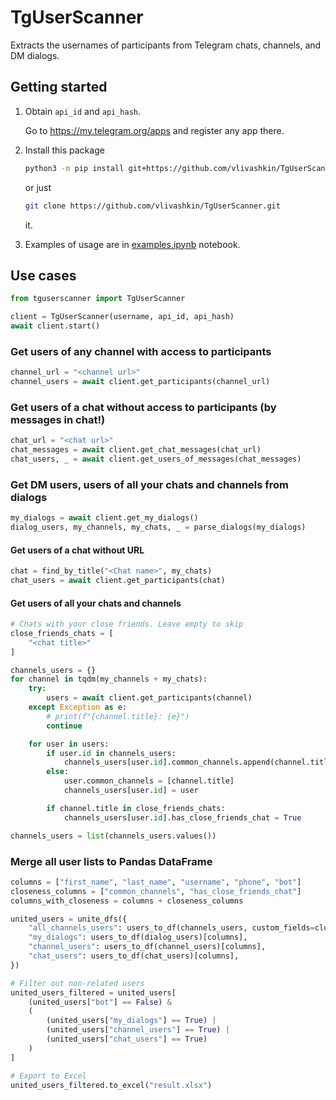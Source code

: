 # TgUserScanner

Extracts the usernames of participants from Telegram chats, channels, and DM dialogs.

## Getting started
1. Obtain `api_id` and `api_hash`.

    Go to https://my.telegram.org/apps and register any app there.

2. Install this package
    ```bash
    python3 -m pip install git+https://github.com/vlivashkin/TgUserScanner.git
    ```
    or just
    ```bash
    git clone https://github.com/vlivashkin/TgUserScanner.git
    ```
    it.

3. Examples of usage are in [examples.ipynb](examples.ipynb) notebook.

## Use cases

```python
from tguserscanner import TgUserScanner

client = TgUserScanner(username, api_id, api_hash)
await client.start()
```

### Get users of any channel with access to participants

```python
channel_url = "<channel url>"
channel_users = await client.get_participants(channel_url)
```

### Get users of a chat without access to participants (by messages in chat!)

```python
chat_url = "<chat url>"
chat_messages = await client.get_chat_messages(chat_url)
chat_users, _ = await client.get_users_of_messages(chat_messages)
```

### Get DM users, users of all your chats and channels from dialogs


```python
my_dialogs = await client.get_my_dialogs()
dialog_users, my_channels, my_chats, _ = parse_dialogs(my_dialogs)
```

#### Get users of a chat without URL

```python
chat = find_by_title("<Chat name>", my_chats)
chat_users = await client.get_participants(chat)
```

#### Get users of all your chats and channels

```python
# Chats with your close friends. Leave empty to skip
close_friends_chats = [
    "<chat title>"
]

channels_users = {}
for channel in tqdm(my_channels + my_chats):
    try:
        users = await client.get_participants(channel)
    except Exception as e:
        # print(f"{channel.title}: {e}")
        continue

    for user in users:
        if user.id in channels_users:
            channels_users[user.id].common_channels.append(channel.title)
        else:
            user.common_channels = [channel.title]
            channels_users[user.id] = user

        if channel.title in close_friends_chats:
            channels_users[user.id].has_close_friends_chat = True

channels_users = list(channels_users.values())
```

### Merge all user lists to Pandas DataFrame

```python
columns = ["first_name", "last_name", "username", "phone", "bot"]
closeness_columns = ["common_channels", "has_close_friends_chat"]
columns_with_closeness = columns + closeness_columns

united_users = unite_dfs({
    "all_channels_users": users_to_df(channels_users, custom_fields=closeness_columns)[columns_with_closeness],
    "my_dialogs": users_to_df(dialog_users)[columns],
    "channel_users": users_to_df(channel_users)[columns],
    "chat_users": users_to_df(chat_users)[columns],
})

# Filter out non-related users
united_users_filtered = united_users[
    (united_users["bot"] == False) &
    (
        (united_users["my_dialogs"] == True) |
        (united_users["channel_users"] == True) |
        (united_users["chat_users"] == True)
    )
]

# Export to Excel
united_users_filtered.to_excel("result.xlsx")
```
